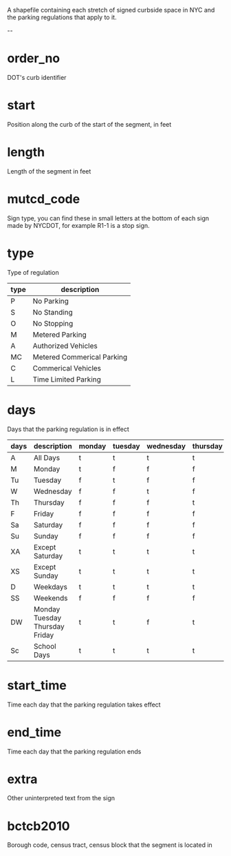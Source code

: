 A shapefile containing each stretch of signed curbside space in NYC and the parking regulations that apply to it.

--

# order_no

DOT's curb identifier

# start

Position along the curb of the start of the segment, in feet

# length

Length of the segment in feet

# mutcd_code

Sign type, you can find these in small letters at the bottom of each sign made by NYCDOT, for example R1-1 is a stop sign.

# type

Type of regulation

type | description
---|----
P  | No Parking
S  | No Standing
O  | No Stopping
M  | Metered Parking
A  | Authorized Vehicles
MC | Metered Commerical Parking
C  | Commerical Vehicles
L  | Time Limited Parking

# days

Days that the parking regulation is in effect

days | description | monday | tuesday | wednesday | thursday | friday | saturday | sunday
---|----------|---|---|---|---|---|---|---
A  | All Days | t | t | t | t | t | t | t
M  | Monday | t | f | f | f | f | f | f
Tu | Tuesday | f | t | f | f | f | f | f
W  | Wednesday | f | f | t | f | f | f | f
Th | Thursday | f | f | f | t | f | f | f
F  | Friday | f | f | f | f | t | f | f
Sa | Saturday | f | f | f | f | f | t | f
Su | Sunday | f | f | f | f | f | f | t
XA | Except Saturday | t | t | t | t | t | f | t
XS | Except Sunday | t | t | t | t | t | t | f
D  | Weekdays | t | t | t | t | t | f | f
SS | Weekends | f | f | f | f | f | t | t
DW | Monday Tuesday Thursday Friday | t | t | f | t | t | f | f
Sc | School Days | t | t | t | t | t | f | f

# start_time

Time each day that the parking regulation takes effect

# end_time

Time each day that the parking regulation ends

# extra

Other uninterpreted text from the sign

# bctcb2010

Borough code, census tract, census block that the segment is located in